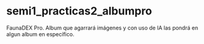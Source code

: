 # semi1_practicas2_albumpro
FaunaDEX Pro. Album que agarrará imágenes y con uso de IA las pondrá en algun album en específico.
